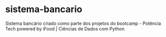# sistema-bancario
Sistema bancário criado como parte dos projetos do bootcamp - Potência Tech powered by iFood | Ciências de Dados com Python
